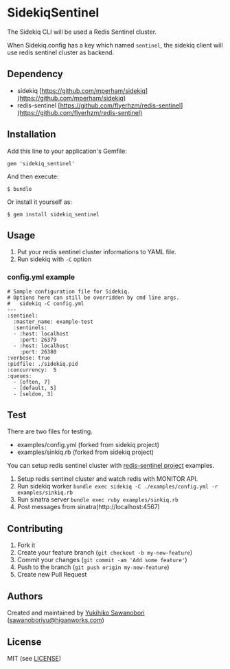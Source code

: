 # SidekiqSentinel

The Sidekiq CLI will be used a Redis Sentinel cluster.

When Sidekiq.config has a key which named `sentinel`,  the sidekiq client will use redis sentinel cluster as backend.

## Dependency

- sidekiq [https://github.com/mperham/sidekiq](https://github.com/mperham/sidekiq)
- redis-sentinel [https://github.com/flyerhzm/redis-sentinel](https://github.com/flyerhzm/redis-sentinel)

## Installation

Add this line to your application's Gemfile:

    gem 'sidekiq_sentinel'

And then execute:

    $ bundle

Or install it yourself as:

    $ gem install sidekiq_sentinel

## Usage

1. Put your redis sentinel cluster informations to YAML file.
2. Run sidekiq with `-C` option

### config.yml example

```
# Sample configuration file for Sidekiq.
# Options here can still be overridden by cmd line args.
#   sidekiq -C config.yml
---
:sentinel:
  :master_name: example-test
  :sentinels:
  - :host: localhost
    :port: 26379
  - :host: localhost
    :port: 26380
:verbose: true
:pidfile: ./sidekiq.pid
:concurrency:  5
:queues:
  - [often, 7]
  - [default, 5]
  - [seldom, 3]
```

## Test

There are two files for testing.

- examples/config.yml (forked from sidekiq project)
- examples/sinkiq.rb (forked from sidekiq project)

You can setup redis sentinel cluster with [redis-sentinel project](https://github.com/flyerhzm/redis-sentinel) examples.

1. Setup redis sentinel cluster and watch redis with MONITOR API.
2. Run sidekiq worker `bundle exec sidekiq -C ./examples/config.yml -r examples/sinkiq.rb`
3. Run sinatra server `bundle exec ruby examples/sinkiq.rb`
4. Post messages from sinatra(http://localhost:4567)


## Contributing

1. Fork it
2. Create your feature branch (`git checkout -b my-new-feature`)
3. Commit your changes (`git commit -am 'Add some feature'`)
4. Push to the branch (`git push origin my-new-feature`)
5. Create new Pull Request

## <a name="authors"></a> Authors

Created and maintained by [Yukihiko Sawanobori][author] (<sawanoboriyu@higanworks.com>)

## <a name="license"></a> License

MIT (see [LICENSE][license])


[author]:           https://github.com/sawanoboly
[license]:          https://github.com/giraffi/sidekiq_sentinel/blob/master/LICENSE.txt

